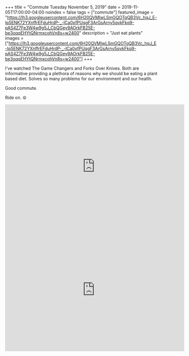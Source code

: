 +++
title =  "Commute Tuesday November 5, 2019"
date = 2019-11-05T17:00:00-04:00
noindex = false
tags = ["commute"]
featured_image = "https://lh3.googleusercontent.com/6H20QVMIwLSmGQOTgQB3Vc_hqJ_E-Ip5ENK72YXnffrEFduHrdP-_-lCa0xfPUqgF3ArGsArny5qvkFkq9-pAS4Z7Fe3W4w9g5J_CbQGey9AOrkFB25E-be3oqqEHYtQNrmxcohVn8s=w2400"
description = "Just eat plants"
images = ["https://lh3.googleusercontent.com/6H20QVMIwLSmGQOTgQB3Vc_hqJ_E-Ip5ENK72YXnffrEFduHrdP-_-lCa0xfPUqgF3ArGsArny5qvkFkq9-pAS4Z7Fe3W4w9g5J_CbQGey9AOrkFB25E-be3oqqEHYtQNrmxcohVn8s=w2400"]
+++

I've watched The Game Changers and Forks Over Knives. Both are informative providing a plethora of reasons why we should be eating a plant based diet. Solves so many problems for our environment and our health.

Good commute.

Ride on. ☮

<iframe height='405' width='590' frameborder='0' allowtransparency='true' scrolling='no' src='https://www.strava.com/activities/2842391574/embed/97c20a66de768dd5650eacee1a3090a9f12b32bf'></iframe>

<iframe height='405' width='590' frameborder='0' allowtransparency='true' scrolling='no' src='https://www.strava.com/activities/2843915413/embed/8ae1998d202ac5257ce70812267b7e4423a85c6e'></iframe>
